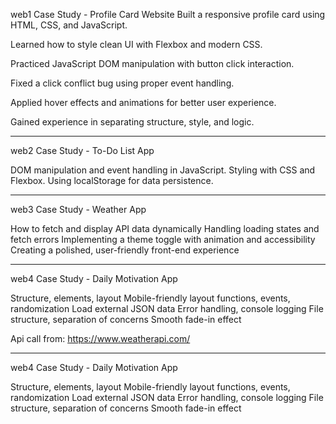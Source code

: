 web1 Case Study - Profile Card Website
Built a responsive profile card using HTML, CSS, and JavaScript.

Learned how to style clean UI with Flexbox and modern CSS.

Practiced JavaScript DOM manipulation with button click interaction.

Fixed a click conflict bug using proper event handling.

Applied hover effects and animations for better user experience.

Gained experience in separating structure, style, and logic.

____________________________________________________________________
web2 Case Study - To-Do List App

DOM manipulation and event handling in JavaScript.
Styling with CSS and Flexbox.
Using localStorage for data persistence.

____________________________________________________________________
web3 Case Study - Weather App 

How to fetch and display API data dynamically
Handling loading states and fetch errors
Implementing a theme toggle with animation and accessibility
Creating a polished, user-friendly front-end experience

____________________________________________________________________
web4 Case Study - Daily Motivation App 

Structure, elements, layout
Mobile-friendly layout
functions, events, randomization
Load external JSON data
Error handling, console logging
File structure, separation of concerns
Smooth fade-in effect

Api call from: https://www.weatherapi.com/
____________________________________________________________________
web4 Case Study - Daily Motivation App 

Structure, elements, layout
Mobile-friendly layout
functions, events, randomization
Load external JSON data
Error handling, console logging
File structure, separation of concerns
Smooth fade-in effect